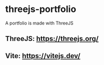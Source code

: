 # threejs-portfolio
A portfolio is made with ThreeJS 

## ThreeJS: https://threejs.org/

## Vite: https://vitejs.dev/
